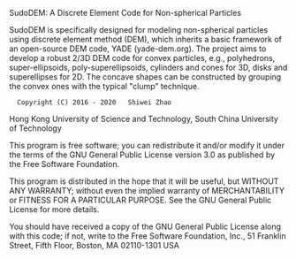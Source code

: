 SudoDEM: A Discrete Element Code for Non-spherical Particles

SudoDEM is specifically designed for modeling non-spherical particles using discrete element method (DEM), which inherits 
a basic framework of an open-source DEM code, YADE (yade-dem.org). The project aims to develop a robust 2/3D DEM code for convex particles, e.g., polyhedrons, super-ellipsoids, poly-superellipsoids, cylinders and cones for 3D, disks and superellipses for 2D. The concave shapes can be constructed by grouping the convex ones with the typical "clump" technique.

      Copyright (C) 2016 - 2020   Shiwei Zhao
 Hong Kong University of Science and Technology, South China University of Technology

This program is free software; you can redistribute it and/or modify it under the terms of the GNU General Public License version 3.0 as published by the Free Software Foundation.

This program is distributed in the hope that it will be useful, but WITHOUT ANY WARRANTY; without even the implied warranty of 
MERCHANTABILITY or FITNESS FOR A PARTICULAR PURPOSE. See the GNU General Public License for more details.

You should have received a copy of the GNU General Public License along with this code; if not, write to the Free Software Foundation, Inc., 51 Franklin Street, Fifth Floor, Boston, MA 02110-1301 USA

